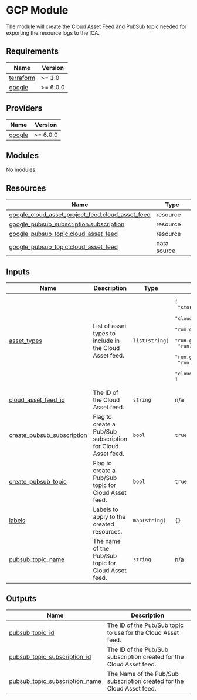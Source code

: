 # GCP Module

The module will create the Cloud Asset Feed and PubSub topic needed for exporting the resource logs to the ICA.

<!-- BEGIN_TF_DOCS -->
## Requirements

| Name | Version |
|------|---------|
| <a name="requirement_terraform"></a> [terraform](#requirement\_terraform) | >= 1.0 |
| <a name="requirement_google"></a> [google](#requirement\_google) | >= 6.0.0 |

## Providers

| Name | Version |
|------|---------|
| <a name="provider_google"></a> [google](#provider\_google) | >= 6.0.0 |

## Modules

No modules.

## Resources

| Name | Type |
|------|------|
| [google_cloud_asset_project_feed.cloud_asset_feed](https://registry.terraform.io/providers/hashicorp/google/latest/docs/resources/cloud_asset_project_feed) | resource |
| [google_pubsub_subscription.subscription](https://registry.terraform.io/providers/hashicorp/google/latest/docs/resources/pubsub_subscription) | resource |
| [google_pubsub_topic.cloud_asset_feed](https://registry.terraform.io/providers/hashicorp/google/latest/docs/resources/pubsub_topic) | resource |
| [google_pubsub_topic.cloud_asset_feed](https://registry.terraform.io/providers/hashicorp/google/latest/docs/data-sources/pubsub_topic) | data source |

## Inputs

| Name | Description | Type | Default | Required |
|------|-------------|------|---------|:--------:|
| <a name="input_asset_types"></a> [asset\_types](#input\_asset\_types) | List of asset types to include in the Cloud Asset feed. | `list(string)` | <pre>[<br/>  "storage.googleapis.com/Bucket",<br/>  "cloudfunctions.googleapis.com/Function",<br/>  "run.googleapis.com/DomainMapping",<br/>  "run.googleapis.com/Execution",<br/>  "run.googleapis.com/Job",<br/>  "run.googleapis.com/Revision",<br/>  "run.googleapis.com/Service",<br/>  "cloudfunctions.googleapis.com/CloudFunction"<br/>]</pre> | no |
| <a name="input_cloud_asset_feed_id"></a> [cloud\_asset\_feed\_id](#input\_cloud\_asset\_feed\_id) | The ID of the Cloud Asset feed. | `string` | n/a | yes |
| <a name="input_create_pubsub_subscription"></a> [create\_pubsub\_subscription](#input\_create\_pubsub\_subscription) | Flag to create a Pub/Sub subscription for Cloud Asset feed. | `bool` | `true` | no |
| <a name="input_create_pubsub_topic"></a> [create\_pubsub\_topic](#input\_create\_pubsub\_topic) | Flag to create a Pub/Sub topic for Cloud Asset feed. | `bool` | `true` | no |
| <a name="input_labels"></a> [labels](#input\_labels) | Labels to apply to the created resources. | `map(string)` | `{}` | no |
| <a name="input_pubsub_topic_name"></a> [pubsub\_topic\_name](#input\_pubsub\_topic\_name) | The name of the Pub/Sub topic for Cloud Asset feed. | `string` | n/a | yes |

## Outputs

| Name | Description |
|------|-------------|
| <a name="output_pubsub_topic_id"></a> [pubsub\_topic\_id](#output\_pubsub\_topic\_id) | The ID of the Pub/Sub topic to use for the Cloud Asset feed. |
| <a name="output_pubsub_topic_subscription_id"></a> [pubsub\_topic\_subscription\_id](#output\_pubsub\_topic\_subscription\_id) | The ID of the Pub/Sub subscription created for the Cloud Asset feed. |
| <a name="output_pubsub_topic_subscription_name"></a> [pubsub\_topic\_subscription\_name](#output\_pubsub\_topic\_subscription\_name) | The Name of the Pub/Sub subscription created for the Cloud Asset feed. |
<!-- END_TF_DOCS -->
